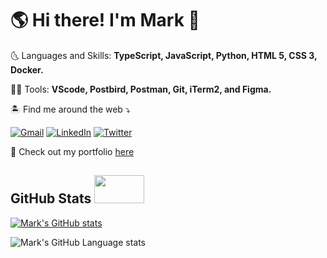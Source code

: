 # 🌎 Hi there! I'm Mark 👋
🌜 Languages and Skills: **TypeScript, JavaScript, Python, HTML 5, CSS 3, Docker.**


👨‍💻 Tools: **VScode, Postbird, Postman, Git, iTerm2, and Figma.**


🏝️ Find me around the web ⤵️


[![Gmail](https://img.shields.io/badge/-gmail-%23D14836?style=for-the-badge&logo=Gmail&logoColor=white)](mailto:markhvaldez@gmail.com)
[![LinkedIn](https://img.shields.io/badge/LinkedIn-0077B5?style=for-the-badge&logo=linkedin&logoColor=white)](https://www.linkedin.com/in/mark-valdez-a50507108/)
[![Twitter](https://img.shields.io/badge/Twitter-1DA1F2?style=for-the-badge&logo=twitter&logoColor=white)](https://twitter.com/MarkVal13129180)


🌟 Check out my portfolio [here](https://markhv-code.github.io/)


## GitHub Stats <img src="https://media.giphy.com/media/13HgwGsXF0aiGY/giphy.gif" width="80" height="45"/>


[![Mark's GitHub stats](https://github-readme-stats.vercel.app/api?username=markhv-code&show_icons=true&theme=algolia&custom_title=At%20a%20Glance)](https://github.com/markhv-code/github-readme-stats)

![Mark's GitHub Language stats](https://github-readme-stats.vercel.app/api/top-langs/?username=markhv-code&count_private=true&theme=algolia&custom_title=Favorite%20Languages)
<!--
**markhv-code/markhv-code** is a ✨ _special_ ✨ repository because its `README.md` (this file) appears on your GitHub profile.

Here are some ideas to get you started:

- 🔭 I’m currently working on ...
- 🌱 I’m currently learning ...
- 👯 I’m looking to collaborate on ...
- 🤔 I’m looking for help with ...
- 💬 Ask me about ...
- 📫 How to reach me: ...
- 😄 Pronouns: ...
- ⚡ Fun fact: ...
-->
